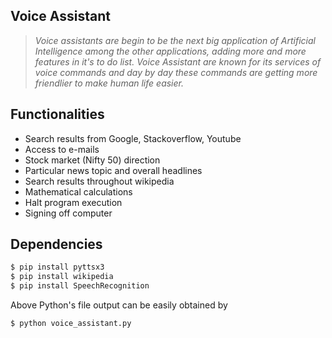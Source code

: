## Voice Assistant
> *Voice assistants are begin to be the next big application of Artificial Intelligence among the other applications, adding more and more features in it's to do list. Voice Assistant are known for its services of voice commands and day by day these commands are getting more friendlier to make human life easier.*<br>

## Functionalities 
 - Search results from Google, Stackoverflow, Youtube
 - Access to e-mails
 - Stock market (Nifty 50) direction
 - Particular news topic and overall headlines
 - Search results throughout wikipedia
 - Mathematical calculations
 - Halt program execution
 - Signing off computer
 
## Dependencies
```sh
$ pip install pyttsx3
$ pip install wikipedia
$ pip install SpeechRecognition
```
Above Python's file output can be easily obtained by 
```sh
$ python voice_assistant.py
```
